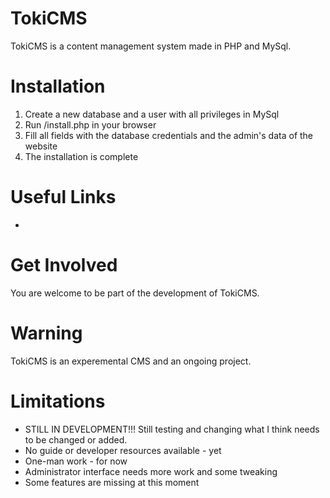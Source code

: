 TokiCMS
========
TokiCMS is a content management system made in PHP and MySql.

Installation
============
1. Create a new database and a user with all privileges in MySql
2. Run /install.php in your browser
3. Fill all fields with the database credentials and the admin's data of the website
4. The installation is complete

Useful Links
============
-

Get Involved
============
You are welcome to be part of the development of TokiCMS.

Warning
============
TokiCMS is an experemental CMS and an ongoing project.

Limitations
============
* STILL IN DEVELOPMENT!!! Still testing and changing what I think needs to be changed or added.
* No guide or developer resources available - yet
* One-man work - for now
* Administrator interface needs more work and some tweaking
* Some features are missing at this moment

